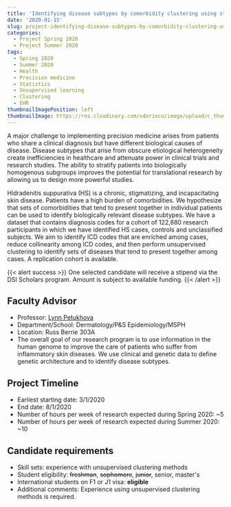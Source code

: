 ```yaml
---
title: 'Identifying disease subtypes by comorbidity clustering using structured data from electronic health records'
date: '2020-01-15'
slug: project-identifying-disease-subtypes-by-comorbidity-clustering-using-structured-data-from-electronic-health-records
categories:
  - Project Spring 2020
  - Project Summer 2020
tags:
  - Spring 2020
  - Summer 2020
  - Health
  - Precision medicine
  - Statistics
  - Unsupervised learning
  - Clustering
  - EHR
thumbnailImagePosition: left
thumbnailImage: https://res.cloudinary.com/vdoriecu/image/upload/c_thumb,w_200,g_face/v1579391482/ehr_e3c8ij.png
---
```

A major challenge to implementing precision medicine arises from patients who share a clinical diagnosis but have different biological causes of disease. Disease subtypes that arise from obscure etiological heterogeneity create inefficiencies in healthcare and attenuate power in clinical trials and research studies. The ability to stratify patients into biologically homogenous subgroups improves the potential for translational research by allowing us to design more powerful studies.

<!--more-->

Hidradenitis suppurativa (HS) is a chronic, stigmatizing, and incapacitating skin disease. Patients have a high burden of comorbidities. We hypothesize that sets of comorbidities that tend to present together in individual patients can be used to identify biologically relevant disease subtypes. We have a dataset that contains diagnosis codes for a cohort of 122,880 research participants in which we have identified HS cases, controls and unclassified subjects. We aim to identify ICD codes that are enriched among cases, reduce collinearity among ICD codes, and then perform unsupervised clustering to identify sets of diseases that tend to present together among cases. A replication cohort is available.

{{< alert success >}}
One selected candidate will receive a stipend via the DSI Scholars program. Amount is subject to available funding.
{{< /alert >}}

## Faculty Advisor
+ Professor: [Lynn Petukhova](https://www.dermatology.columbia.edu/profile/lynn-petukhova)
+ Department/School: Dermatology/P&S Epidemiology/MSPH
+ Location: Russ Berrie 303A
+ The overall goal of our research program is to use information in the human genome to improve the care of patients who suffer from inflammatory skin diseases.  We use clinical and genetic data to define genetic architecture and to identify disease subtypes.

## Project Timeline
+ Earliest starting date: 3/1/2020
+ End date: 8/1/2020
+ Number of hours per week of research expected during Spring 2020: ~5
+ Number of hours per week of research expected during Summer 2020: ~10

## Candidate requirements
+ Skill sets: experience with unsupervised clustering methods
+ Student eligibility: ~~freshman~~, ~~sophomore~~, ~~junior~~, senior, master's
+ International students on F1 or J1 visa: **eligible**
+ Additional comments: Experience using unsupervised clustering methods is required.

